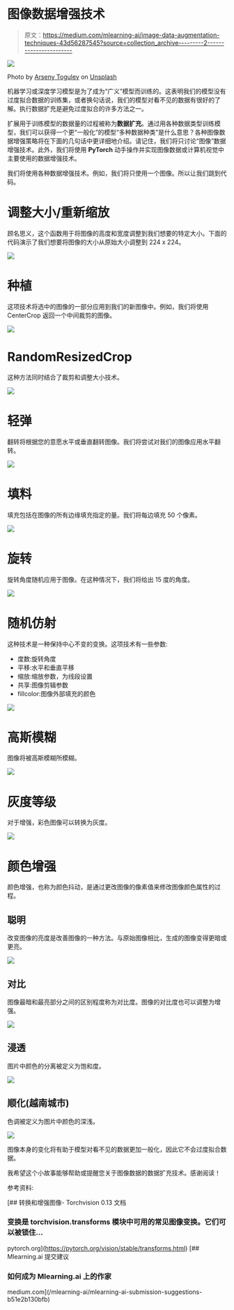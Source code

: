 # 图像数据增强技术

> 原文：<https://medium.com/mlearning-ai/image-data-augmentation-techniques-43d56287545?source=collection_archive---------2----------------------->

![](img/c169eb28c61be1345b5cb879f72e509d.png)

Photo by [Arseny Togulev](https://unsplash.com/@tetrakiss?utm_source=medium&utm_medium=referral) on [Unsplash](https://unsplash.com?utm_source=medium&utm_medium=referral)

机器学习或深度学习模型是为了成为“广义”模型而训练的。这表明我们的模型没有过度拟合数据的训练集，或者换句话说，我们的模型对看不见的数据有很好的了解。执行数据扩充是避免过度拟合的许多方法之一。

扩展用于训练模型的数据量的过程被称为**数据扩充**。通过用各种数据类型训练模型，我们可以获得一个更“一般化”的模型“多种数据种类”是什么意思？各种图像数据增强策略将在下面的几句话中更详细地介绍。请记住，我们将只讨论“图像”数据增强技术。此外，我们将使用 **PyTorch** 动手操作并实现图像数据或计算机视觉中主要使用的数据增强技术。

我们将使用各种数据增强技术。例如，我们将只使用一个图像。所以让我们跳到代码。

# 调整大小/重新缩放

顾名思义，这个函数用于将图像的高度和宽度调整到我们想要的特定大小。下面的代码演示了我们想要将图像的大小从原始大小调整到 224 x 224。

![](img/e331f3cab63aaaac0c2b963b62451229.png)

# 种植

这项技术将选中的图像的一部分应用到我们的新图像中。例如，我们将使用 CenterCrop 返回一个中间裁剪的图像。

![](img/2e5d57ebb442edabcec75173d98b04f2.png)

# RandomResizedCrop

这种方法同时结合了裁剪和调整大小技术。

![](img/fe12bde2f5d76b7daa28bc8b68d12796.png)

# 轻弹

翻转将根据您的意愿水平或垂直翻转图像。我们将尝试对我们的图像应用水平翻转。

![](img/e621c91c194f002a513d8e4d783fa0c8.png)

# 填料

填充包括在图像的所有边缘填充指定的量。我们将每边填充 50 个像素。

![](img/40cc56a18592caf708f5b3aaf70b3333.png)

# 旋转

旋转角度随机应用于图像。在这种情况下，我们将给出 15 度的角度。

![](img/78ab8dd9ec795080b26f1ef6e164b05a.png)

# 随机仿射

这种技术是一种保持中心不变的变换。这项技术有一些参数:

*   度数:旋转角度
*   平移:水平和垂直平移
*   缩放:缩放参数，为线段设置
*   共享:图像剪辑参数
*   fillcolor:图像外部填充的颜色

![](img/6184727bba7afd43dd6775deb2232b95.png)

# 高斯模糊

图像将被高斯模糊所模糊。

![](img/bfcee911231547c5e0c91a1632458b42.png)

# 灰度等级

对于增强，彩色图像可以转换为灰度。

![](img/8a255db2db75763b8430eb9f99384589.png)

# 颜色增强

颜色增强，也称为颜色抖动，是通过更改图像的像素值来修改图像颜色属性的过程。

## 聪明

改变图像的亮度是改善图像的一种方法。与原始图像相比，生成的图像变得更暗或更亮。

![](img/ae69ed5cf1f770332025a01093793c33.png)

## 对比

图像最暗和最亮部分之间的区别程度称为对比度。图像的对比度也可以调整为增强。

![](img/639425bcb0e8af4ae4bfa2936ad45644.png)

## 浸透

图片中颜色的分离被定义为饱和度。

![](img/2e925f36d75d779371da1f2f75d6b26f.png)

## 顺化(越南城市)

色调被定义为图片中颜色的深浅。

![](img/e7ccfb1605279f847c9207f8803c5980.png)

图像本身的变化将有助于模型对看不见的数据更加一般化，因此它不会过度拟合数据。

我希望这个小故事能够帮助或提醒您关于图像数据的数据扩充技术。感谢阅读！

参考资料:

 [## 转换和增强图像- Torchvision 0.13 文档

### 变换是 torchvision.transforms 模块中可用的常见图像变换。它们可以被锁住…

pytorch.org](https://pytorch.org/vision/stable/transforms.html) [](/mlearning-ai/mlearning-ai-submission-suggestions-b51e2b130bfb) [## Mlearning.ai 提交建议

### 如何成为 Mlearning.ai 上的作家

medium.com](/mlearning-ai/mlearning-ai-submission-suggestions-b51e2b130bfb)